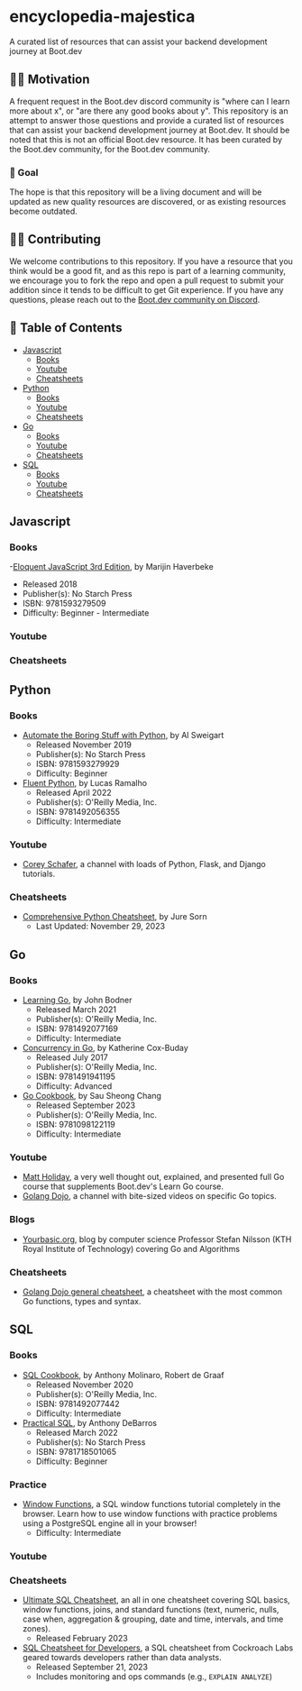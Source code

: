 # encyclopedia-majestica
A curated list of resources that can assist your backend development journey at Boot.dev

## 💪🏻 Motivation

A frequent request in the Boot.dev discord community is "where can I learn more about x", or "are there any good books about y".
This repository is an attempt to answer those questions and provide a curated list of resources that can assist your backend development journey at Boot.dev.
It should be noted that this is not an official Boot.dev resource. It has been curated by the Boot.dev community, for the Boot.dev community.

### 🥅 Goal
The hope is that this repository will be a living document and will be updated as new quality resources are discovered, or as existing resources become outdated.

## 🤘🏻 Contributing

We welcome contributions to this repository. If you have a resource that you think would be a good fit, and as this repo is part of a learning community, we encourage you to fork the repo and open a pull request to submit your addition since it tends to be difficult to get Git experience. If you have any questions, please reach out to the [Boot.dev community on Discord](https://discord.gg/EEkFwbv).


## :book: Table of Contents

- [Javascript](#javascript)
  - [Books](#books)
  - [Youtube](#youtube)
  - [Cheatsheets](#cheatsheets)
- [Python](#python)
  - [Books](#books-1)
  - [Youtube](#youtube-1)
  - [Cheatsheets](#cheatsheets-1)
- [Go](#go)
  - [Books](#books-2)
  - [Youtube](#youtube-2)
  - [Cheatsheets](#cheatsheets-2)
- [SQL](#sql)
    - [Books](#books-3)
    - [Youtube](#youtube-3)
    - [Cheatsheets](#cheatsheets-3)

## Javascript
### Books
-[Eloquent JavaScript 3rd Edition]("https://eloquentjavascript.net/"), by Marijin Haverbeke
  - Released 2018
  - Publisher(s): No Starch Press
  - ISBN: 9781593279509
  - Difficulty: Beginner - Intermediate

### Youtube
### Cheatsheets
## Python
### Books
- [Automate the Boring Stuff with Python](https://nostarch.com/automatestuff2), by Al Sweigart
  - Released November 2019
  - Publisher(s): No Starch Press
  - ISBN: 9781593279929
  - Difficulty: Beginner
- [Fluent Python](https://www.oreilly.com/library/view/fluent-python-2nd/9781492056348/?_gl=1*1hhm3fi*_ga*OTAxMzkyOTMyLjE2OTI5MTE3NjE.*_ga_092EL089CH*MTcwMTMyMzc4OS4xNC4xLjE3MDEzMjQwMTAuMC4wLjA.), by Lucas Ramalho
  - Released April 2022
  - Publisher(s): O'Reilly Media, Inc.
  - ISBN: 9781492056355
  - Difficulty: Intermediate
### Youtube
- [Corey Schafer](https://www.youtube.com/c/Coreyms), a channel with loads of Python, Flask, and Django tutorials.
### Cheatsheets
- [Comprehensive Python Cheatsheet](https://gto76.github.io/python-cheatsheet/), by Jure Sorn
  - Last Updated: November 29, 2023
## Go
### Books
- [Learning Go](https://www.oreilly.com/library/view/learning-go/9781492077206/), by John Bodner
  - Released March 2021
  - Publisher(s): O'Reilly Media, Inc.
  - ISBN: 9781492077169
  - Difficulty: Intermediate
- [Concurrency in Go](https://learning.oreilly.com/library/view/concurrency-in-go/9781491941294/), by Katherine Cox-Buday
  - Released July 2017
  - Publisher(s): O'Reilly Media, Inc.
  - ISBN: 9781491941195
  - Difficulty: Advanced
- [Go Cookbook](https://www.oreilly.com/library/view/go-cookbook/9781098122102/), by Sau Sheong Chang
  - Released September 2023
  - Publisher(s): O'Reilly Media, Inc.
  - ISBN: 9781098122119
  - Difficulty: Intermediate
### Youtube
- [Matt Holiday](https://www.youtube.com/@mattkdvb5154), a very well thought out, explained, and presented full Go course that supplements Boot.dev's Learn Go course.
- [Golang Dojo](https://www.youtube.com/c/GolangDojo), a channel with bite-sized videos on specific Go topics.
### Blogs
- [Yourbasic.org](https://yourbasic.org/golang/), blog by computer science Professor Stefan Nilsson (KTH Royal Institute of Technology) covering Go and Algorithms
### Cheatsheets
- [Golang Dojo general cheatsheet](https://github.com/thegolangdojo/cheatsheet/blob/main/cheatsheet.pdf), a cheatsheet with the most common Go functions, types and syntax.
## SQL
### Books
- [SQL Cookbook](https://www.oreilly.com/library/view/sql-cookbook-2nd/9781492077435/), by Anthony Molinaro, Robert de Graaf
  - Released November 2020
  - Publisher(s): O'Reilly Media, Inc.
  - ISBN: 9781492077442
  - Difficulty: Intermediate
- [Practical SQL](https://www.oreilly.com/library/view/practical-sql-2nd/9781098129866/?_gl=1*1c9zix9*_ga*OTAxMzkyOTMyLjE2OTI5MTE3NjE.*_ga_092EL089CH*MTcwMTMyMzc4OS4xNC4xLjE3MDEzMjM4NjkuMC4wLjA.), by Anthony DeBarros
  - Released March 2022
  - Publisher(s): No Starch Press
  - ISBN: 9781718501065
  - Difficulty: Beginner
### Practice
- [Window Functions](http://www.windowfunctions.com/), a SQL window functions tutorial completely in the browser. Learn how to use window functions with practice problems using a PostgreSQL engine all in your browser!
  - Difficulty: Intermediate
### Youtube
### Cheatsheets
- [Ultimate SQL Cheatsheet](https://learnsql.com/blog/ultimate-sql-cheat-sheet/All-sql-cheat-sheet-a4.pdf), an all in one cheatsheet covering SQL basics, window functions, joins, and standard functions (text, numeric, nulls, case when, aggregation & grouping, date and time, intervals, and time zones).
  - Released February 2023
- [SQL Cheatsheet for Developers](https://www.cockroachlabs.com/blog/sql-cheat-sheet/#create-tablehttpswwwcockroachlabscomdocsstablecreate-table), a SQL cheatsheet from Cockroach Labs geared towards developers rather than data analysts.  
  - Released September 21, 2023
  - Includes monitoring and ops commands (e.g., `EXPLAIN ANALYZE`)
